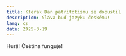 ```yaml
---
title: Kterak Dan patritotismu se dopustil
description: Sláva buď jazyku českému!
lang: cs
date: 2025-3-19
---
```


Hurá! Čeština funguje!